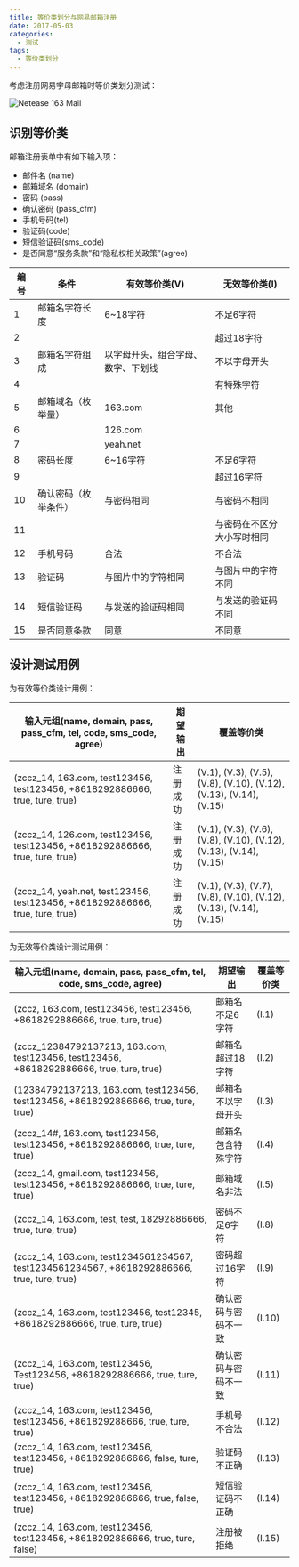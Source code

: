 ```yaml
---
title: 等价类划分与网易邮箱注册
date: 2017-05-03
categories:
  - 测试
tags:
  - 等价类划分
---
```


考虑注册网易字母邮箱时等价类划分测试：

![Netease 163 Mail](https://zccz14.com/images/2017/05/03/163.png)

<!--more-->

## 识别等价类

邮箱注册表单中有如下输入项：

+ 邮件名 (name)
+ 邮箱域名 (domain)
+ 密码 (pass)
+ 确认密码 (pass_cfm)
+ 手机号码(tel)
+ 验证码(code)
+ 短信验证码(sms_code)
+ 是否同意“服务条款”和“隐私权相关政策”(agree)

| 编号   | 条件         | 有效等价类(V)          | 无效等价类(I)      |
| ---- | ---------- | ----------------- | ------------- |
| 1    | 邮箱名字符长度    | 6~18字符            | 不足6字符         |
| 2    |            |                   | 超过18字符        |
| 3    | 邮箱名字符组成    | 以字母开头，组合字母、数字、下划线 | 不以字母开头        |
| 4    |            |                   | 有特殊字符         |
| 5    | 邮箱域名（枚举量）  | 163.com           | 其他            |
| 6    |            | 126.com           |               |
| 7    |            | yeah.net          |               |
| 8    | 密码长度       | 6~16字符            | 不足6字符         |
| 9    |            |                   | 超过16字符        |
| 10   | 确认密码（枚举条件） | 与密码相同             | 与密码不相同        |
| 11   |            |                   | 与密码在不区分大小写时相同 |
| 12   | 手机号码       | 合法                | 不合法           |
| 13   | 验证码        | 与图片中的字符相同         | 与图片中的字符不同     |
| 14   | 短信验证码      | 与发送的验证码相同         | 与发送的验证码不同     |
| 15   | 是否同意条款     | 同意                | 不同意           |

## 设计测试用例

为有效等价类设计用例：

| 输入元组(name, domain, pass, pass_cfm, tel, code, sms_code, agree) | 期望输出 | 覆盖等价类                                    |
| ---------------------------------------- | ---- | ---------------------------------------- |
| (zccz_14, 163.com, test123456, test123456, +8618292886666, true, ture, true) | 注册成功 | (V.1), (V.3), (V.5), (V.8), (V.10), (V.12), (V.13), (V.14), (V.15) |
| (zccz_14, 126.com, test123456, test123456, +8618292886666, true, ture, true) | 注册成功 | (V.1), (V.3), (V.6), (V.8), (V.10), (V.12), (V.13), (V.14), (V.15) |
| (zccz_14, yeah.net, test123456, test123456, +8618292886666, true, ture, true) | 注册成功 | (V.1), (V.3), (V.7), (V.8), (V.10), (V.12), (V.13), (V.14), (V.15) |

为无效等价类设计测试用例：

| 输入元组(name, domain, pass, pass_cfm, tel, code, sms_code, agree) | 期望输出       | 覆盖等价类  |
| ---------------------------------------- | ---------- | ------ |
| (zccz, 163.com, test123456, test123456, +8618292886666, true, ture, true) | 邮箱名不足6字符   | (I.1)  |
| (zccz_12384792137213, 163.com, test123456, test123456, +8618292886666, true, ture, true) | 邮箱名超过18字符  | (I.2)  |
| (12384792137213, 163.com, test123456, test123456, +8618292886666, true, ture, true) | 邮箱名不以字母开头  | (I.3)  |
| (zccz_14#, 163.com, test123456, test123456, +8618292886666, true, ture, true) | 邮箱名包含特殊字符  | (I.4)  |
| (zccz_14, gmail.com, test123456, test123456, +8618292886666, true, ture, true) | 邮箱域名非法     | (I.5)  |
| (zccz_14, 163.com, test, test, 18292886666, true, ture, true) | 密码不足6字符    | (I.8)  |
| (zccz_14, 163.com, test1234561234567, test1234561234567, +8618292886666, true, ture, true) | 密码超过16字符   | (I.9)  |
| (zccz_14, 163.com, test123456, test12345, +8618292886666, true, ture, true) | 确认密码与密码不一致 | (I.10) |
| (zccz_14, 163.com, test123456, Test123456, +8618292886666, true, ture, true) | 确认密码与密码不一致 | (I.11) |
| (zccz_14, 163.com, test123456, test123456, +861829288666, true, ture, true) | 手机号不合法     | (I.12) |
| (zccz_14, 163.com, test123456, test123456, +8618292886666, false, ture, true) | 验证码不正确     | (I.13) |
| (zccz_14, 163.com, test123456, test123456, +8618292886666, true, false, true) | 短信验证码不正确   | (I.14) |
| (zccz_14, 163.com, test123456, test123456, +8618292886666, true, ture, false) | 注册被拒绝      | (I.15) |